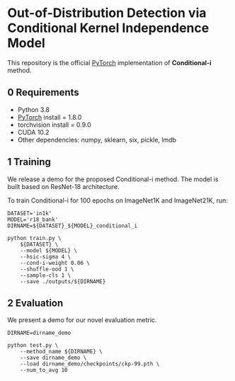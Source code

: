 # Out-of-Distribution Detection via Conditional Kernel Independence Model
This repository is the official [PyTorch](http://pytorch.org/) implementation of **Conditional-i** method.

## 0 Requirements

- Python 3.8
- [PyTorch](http://pytorch.org) install = 1.8.0
- torchvision install = 0.9.0
- CUDA 10.2
- Other dependencies: numpy, sklearn, six, pickle, lmdb

## 1 Training
We release a demo for the proposed Conditional-i method. The model is built based on ResNet-18 architecture.

To train Conditional-i for 100 epochs on ImageNet1K and ImageNet21K, run:

```shell
DATASET='in1k'
MODEL='r18_bank'
DIRNAME=${DATASET}_${MODEL}_conditional_i

python train.py \
    ${DATASET} \
    --model ${MODEL} \
    --hsic-sigma 4 \
    --cond-i-weight 0.06 \
    --shuffle-ood 1 \
    --sample-cls 1 \
    --save ./outputs/${DIRNAME}
```

## 2 Evaluation

We present a demo for our novel evaluation metric.

```shell
DIRNAME=dirname_demo

python test.py \
    --method_name ${DIRNAME} \
    --save dirname_demo \
    --load dirname_demo/checkpoints/ckp-99.pth \
    --num_to_avg 10
```
